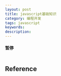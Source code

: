```yaml
---
layout: post
title: javascript基础知识
category: 编程开发
tags: javascript
keywords: 
description: 
---
```


#### 暂停


```

```

## Reference



